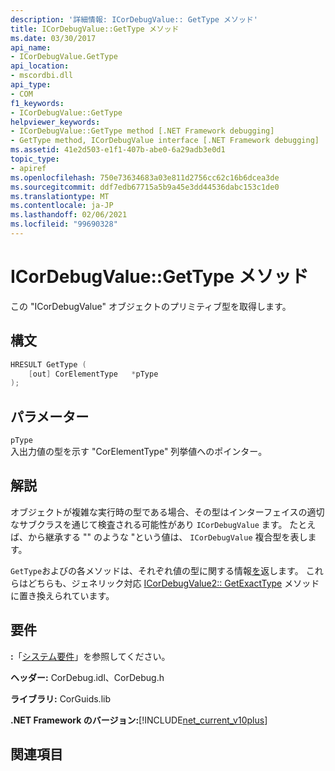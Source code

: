 ```yaml
---
description: '詳細情報: ICorDebugValue:: GetType メソッド'
title: ICorDebugValue::GetType メソッド
ms.date: 03/30/2017
api_name:
- ICorDebugValue.GetType
api_location:
- mscordbi.dll
api_type:
- COM
f1_keywords:
- ICorDebugValue::GetType
helpviewer_keywords:
- ICorDebugValue::GetType method [.NET Framework debugging]
- GetType method, ICorDebugValue interface [.NET Framework debugging]
ms.assetid: 41e2d503-e1f1-407b-abe0-6a29adb3e0d1
topic_type:
- apiref
ms.openlocfilehash: 750e73634683a03e811d2756cc62c16b6dcea3de
ms.sourcegitcommit: ddf7edb67715a5b9a45e3dd44536dabc153c1de0
ms.translationtype: MT
ms.contentlocale: ja-JP
ms.lasthandoff: 02/06/2021
ms.locfileid: "99690328"
---
```

# <a name="icordebugvaluegettype-method"></a>ICorDebugValue::GetType メソッド

この "ICorDebugValue" オブジェクトのプリミティブ型を取得します。  
  
## <a name="syntax"></a>構文  
  
```cpp  
HRESULT GetType (  
    [out] CorElementType   *pType  
);  
```  
  
## <a name="parameters"></a>パラメーター  

 `pType`  
 入出力値の型を示す "CorElementType" 列挙値へのポインター。  
  
## <a name="remarks"></a>解説  

 オブジェクトが複雑な実行時の型である場合、その型はインターフェイスの適切なサブクラスを通じて検査される可能性があり `ICorDebugValue` ます。 たとえば、から継承する "" のような "という値は、 `ICorDebugValue` 複合型を表します。  
  
 `GetType`およびの各メソッドは、それぞれ値の型に関する情報[を](icordebugobjectvalue-getclass-method.md)返します。 これらはどちらも、ジェネリック対応 [ICorDebugValue2:: GetExactType](icordebugvalue2-getexacttype-method.md) メソッドに置き換えられています。  
  
## <a name="requirements"></a>要件  

 **:**「[システム要件](../../get-started/system-requirements.md)」を参照してください。  
  
 **ヘッダー:** CorDebug.idl、CorDebug.h  
  
 **ライブラリ:** CorGuids.lib  
  
 **.NET Framework のバージョン:**[!INCLUDE[net_current_v10plus](../../../../includes/net-current-v10plus-md.md)]  
  
## <a name="see-also"></a>関連項目
